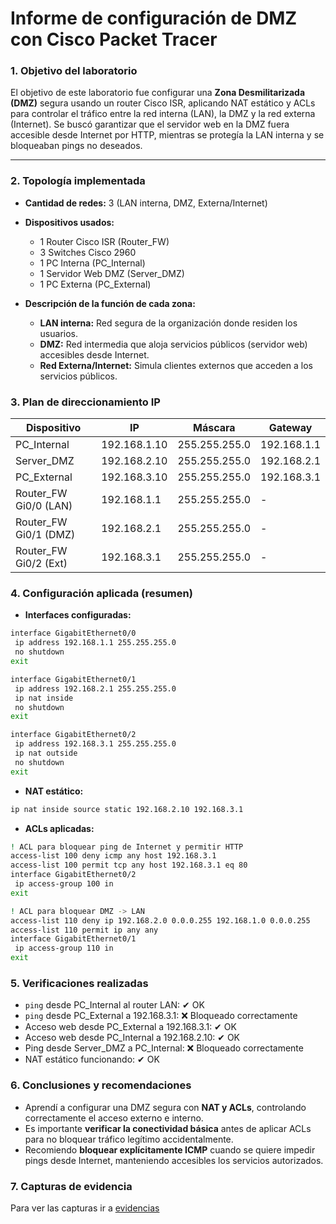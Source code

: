 # Informe de configuración de DMZ con Cisco Packet Tracer

### 1. Objetivo del laboratorio

El objetivo de este laboratorio fue configurar una **Zona Desmilitarizada (DMZ)** segura usando un router Cisco ISR, aplicando NAT estático y ACLs para controlar el tráfico entre la red interna (LAN), la DMZ y la red externa (Internet). Se buscó garantizar que el servidor web en la DMZ fuera accesible desde Internet por HTTP, mientras se protegía la LAN interna y se bloqueaban pings no deseados.

---

### 2. Topología implementada

* **Cantidad de redes:** 3 (LAN interna, DMZ, Externa/Internet)
* **Dispositivos usados:**

  * 1 Router Cisco ISR (Router\_FW)
  * 3 Switches Cisco 2960
  * 1 PC Interna (PC\_Internal)
  * 1 Servidor Web DMZ (Server\_DMZ)
  * 1 PC Externa (PC\_External)
* **Descripción de la función de cada zona:**

  * **LAN interna:** Red segura de la organización donde residen los usuarios.
  * **DMZ:** Red intermedia que aloja servicios públicos (servidor web) accesibles desde Internet.
  * **Red Externa/Internet:** Simula clientes externos que acceden a los servicios públicos.

### 3. Plan de direccionamiento IP

| Dispositivo            | IP           | Máscara       | Gateway     |
| ---------------------- | ------------ | ------------- | ----------- |
| PC\_Internal           | 192.168.1.10 | 255.255.255.0 | 192.168.1.1 |
| Server\_DMZ            | 192.168.2.10 | 255.255.255.0 | 192.168.2.1 |
| PC\_External           | 192.168.3.10 | 255.255.255.0 | 192.168.3.1 |
| Router\_FW Gi0/0 (LAN) | 192.168.1.1  | 255.255.255.0 | -           |
| Router\_FW Gi0/1 (DMZ) | 192.168.2.1  | 255.255.255.0 | -           |
| Router\_FW Gi0/2 (Ext) | 192.168.3.1  | 255.255.255.0 | -           |

### 4. Configuración aplicada (resumen)

* **Interfaces configuradas:**

```bash
interface GigabitEthernet0/0
 ip address 192.168.1.1 255.255.255.0
 no shutdown
exit

interface GigabitEthernet0/1
 ip address 192.168.2.1 255.255.255.0
 ip nat inside
 no shutdown
exit

interface GigabitEthernet0/2
 ip address 192.168.3.1 255.255.255.0
 ip nat outside
 no shutdown
exit
```

* **NAT estático:**

```bash
ip nat inside source static 192.168.2.10 192.168.3.1
```

* **ACLs aplicadas:**

```bash
! ACL para bloquear ping de Internet y permitir HTTP
access-list 100 deny icmp any host 192.168.3.1
access-list 100 permit tcp any host 192.168.3.1 eq 80
interface GigabitEthernet0/2
 ip access-group 100 in
exit

! ACL para bloquear DMZ -> LAN
access-list 110 deny ip 192.168.2.0 0.0.0.255 192.168.1.0 0.0.0.255
access-list 110 permit ip any any
interface GigabitEthernet0/1
 ip access-group 110 in
exit
```

### 5. Verificaciones realizadas

* `ping` desde PC\_Internal al router LAN: ✔ OK
* `ping` desde PC\_External a 192.168.3.1: ❌ Bloqueado correctamente
* Acceso web desde PC\_External a 192.168.3.1: ✔ OK
* Acceso web desde PC\_Internal a 192.168.2.10: ✔ OK
* Ping desde Server\_DMZ a PC\_Internal: ❌ Bloqueado correctamente
* NAT estático funcionando: ✔ OK

### 6. Conclusiones y recomendaciones

* Aprendí a configurar una DMZ segura con **NAT y ACLs**, controlando correctamente el acceso externo e interno.
* Es importante **verificar la conectividad básica** antes de aplicar ACLs para no bloquear tráfico legítimo accidentalmente.
* Recomiendo **bloquear explícitamente ICMP** cuando se quiere impedir pings desde Internet, manteniendo accesibles los servicios autorizados.

### 7. Capturas de evidencia

Para ver las capturas ir a [evidencias](https://github.com/zeligmax/Montlleo-Max_dmz-lab/tree/main/evidencias)
